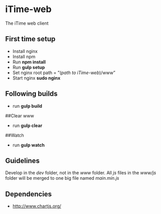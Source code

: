 # iTime-web
The iTime web client

## First time setup
* Install nginx
* Install npm 
* Run **npm install**
* Run **gulp setup**
* Set nginx root path = ”(*path to iTime-web*)/www”
* Start nginx **sudo nginx**

## Following builds
* run **gulp build**

##Clear www
* run **gulp clear**

##Watch
* run **gulp watch**

## Guidelines
Develop in the *dev* folder, not in the *www* folder.
All *js* files in the *www/js* folder will be merged to one big file named *main.min.js*
## Dependencies
* http://www.chartjs.org/
